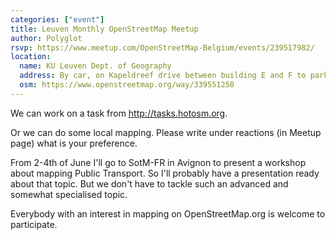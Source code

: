 ```yaml
---
categories: ["event"]
title: Leuven Monthly OpenStreetMap Meetup
author: Polyglot
rsvp: https://www.meetup.com/OpenStreetMap-Belgium/events/239517982/
location:
  name: KU Leuven Dept. of Geography
  address: By car, on Kapeldreef drive between building E and F to park, then move to the opposite side of E Building for the main entrance. On foot, The entrance is under this overpassing building.
  osm: https://www.openstreetmap.org/way/339551250
---
```


We can work on a task from <http://tasks.hotosm.org>.

Or we can do some local mapping. Please write under reactions (in Meetup page) what is your preference.

From 2-4th of June I'll go to SotM-FR in Avignon to present a workshop about mapping Public Transport. So I'll probably have a presentation ready about that topic. But we don't have to tackle such an advanced and somewhat specialised topic.

Everybody with an interest in mapping on OpenStreetMap.org is welcome to participate.
